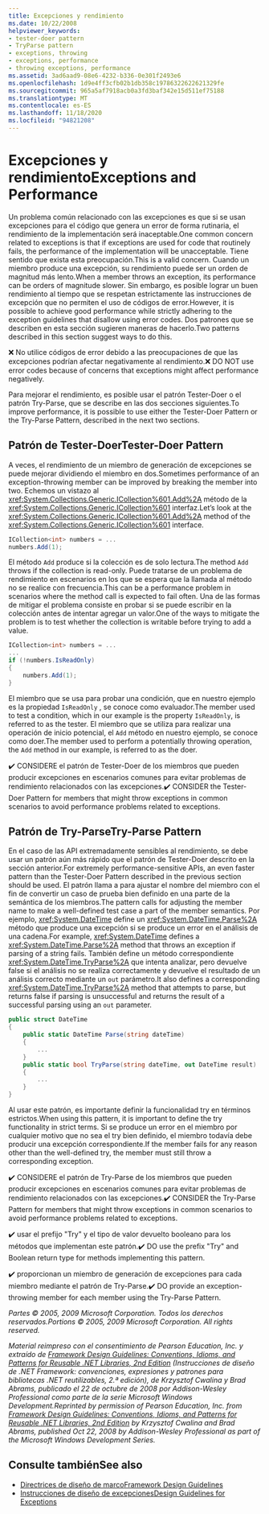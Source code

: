 ```yaml
---
title: Excepciones y rendimiento
ms.date: 10/22/2008
helpviewer_keywords:
- tester-doer pattern
- TryParse pattern
- exceptions, throwing
- exceptions, performance
- throwing exceptions, performance
ms.assetid: 3ad6aad9-08e6-4232-b336-0e301f2493e6
ms.openlocfilehash: 1d9e4ff3cfb02b1db358c19786322622621329fe
ms.sourcegitcommit: 965a5af7918acb0a3fd3baf342e15d511ef75188
ms.translationtype: MT
ms.contentlocale: es-ES
ms.lasthandoff: 11/18/2020
ms.locfileid: "94821208"
---
```

# <a name="exceptions-and-performance"></a><span data-ttu-id="bc8e3-102">Excepciones y rendimiento</span><span class="sxs-lookup"><span data-stu-id="bc8e3-102">Exceptions and Performance</span></span>
<span data-ttu-id="bc8e3-103">Un problema común relacionado con las excepciones es que si se usan excepciones para el código que genera un error de forma rutinaria, el rendimiento de la implementación será inaceptable.</span><span class="sxs-lookup"><span data-stu-id="bc8e3-103">One common concern related to exceptions is that if exceptions are used for code that routinely fails, the performance of the implementation will be unacceptable.</span></span> <span data-ttu-id="bc8e3-104">Tiene sentido que exista esta preocupación.</span><span class="sxs-lookup"><span data-stu-id="bc8e3-104">This is a valid concern.</span></span> <span data-ttu-id="bc8e3-105">Cuando un miembro produce una excepción, su rendimiento puede ser un orden de magnitud más lento.</span><span class="sxs-lookup"><span data-stu-id="bc8e3-105">When a member throws an exception, its performance can be orders of magnitude slower.</span></span> <span data-ttu-id="bc8e3-106">Sin embargo, es posible lograr un buen rendimiento al tiempo que se respetan estrictamente las instrucciones de excepción que no permiten el uso de códigos de error.</span><span class="sxs-lookup"><span data-stu-id="bc8e3-106">However, it is possible to achieve good performance while strictly adhering to the exception guidelines that disallow using error codes.</span></span> <span data-ttu-id="bc8e3-107">Dos patrones que se describen en esta sección sugieren maneras de hacerlo.</span><span class="sxs-lookup"><span data-stu-id="bc8e3-107">Two patterns described in this section suggest ways to do this.</span></span>

 <span data-ttu-id="bc8e3-108">❌ No utilice códigos de error debido a las preocupaciones de que las excepciones podrían afectar negativamente al rendimiento.</span><span class="sxs-lookup"><span data-stu-id="bc8e3-108">❌ DO NOT use error codes because of concerns that exceptions might affect performance negatively.</span></span>

 <span data-ttu-id="bc8e3-109">Para mejorar el rendimiento, es posible usar el patrón Tester-Doer o el patrón Try-Parse, que se describe en las dos secciones siguientes.</span><span class="sxs-lookup"><span data-stu-id="bc8e3-109">To improve performance, it is possible to use either the Tester-Doer Pattern or the Try-Parse Pattern, described in the next two sections.</span></span>

## <a name="tester-doer-pattern"></a><span data-ttu-id="bc8e3-110">Patrón de Tester-Doer</span><span class="sxs-lookup"><span data-stu-id="bc8e3-110">Tester-Doer Pattern</span></span>
 <span data-ttu-id="bc8e3-111">A veces, el rendimiento de un miembro de generación de excepciones se puede mejorar dividiendo el miembro en dos.</span><span class="sxs-lookup"><span data-stu-id="bc8e3-111">Sometimes performance of an exception-throwing member can be improved by breaking the member into two.</span></span> <span data-ttu-id="bc8e3-112">Echemos un vistazo al <xref:System.Collections.Generic.ICollection%601.Add%2A> método de la <xref:System.Collections.Generic.ICollection%601> interfaz.</span><span class="sxs-lookup"><span data-stu-id="bc8e3-112">Let’s look at the <xref:System.Collections.Generic.ICollection%601.Add%2A> method of the <xref:System.Collections.Generic.ICollection%601> interface.</span></span>

```csharp
ICollection<int> numbers = ...
numbers.Add(1);
```

 <span data-ttu-id="bc8e3-113">El método `Add` produce si la colección es de solo lectura.</span><span class="sxs-lookup"><span data-stu-id="bc8e3-113">The method `Add` throws if the collection is read-only.</span></span> <span data-ttu-id="bc8e3-114">Puede tratarse de un problema de rendimiento en escenarios en los que se espera que la llamada al método no se realice con frecuencia.</span><span class="sxs-lookup"><span data-stu-id="bc8e3-114">This can be a performance problem in scenarios where the method call is expected to fail often.</span></span> <span data-ttu-id="bc8e3-115">Una de las formas de mitigar el problema consiste en probar si se puede escribir en la colección antes de intentar agregar un valor.</span><span class="sxs-lookup"><span data-stu-id="bc8e3-115">One of the ways to mitigate the problem is to test whether the collection is writable before trying to add a value.</span></span>

```csharp
ICollection<int> numbers = ...
...
if (!numbers.IsReadOnly)
{
    numbers.Add(1);
}
```

 <span data-ttu-id="bc8e3-116">El miembro que se usa para probar una condición, que en nuestro ejemplo es la propiedad `IsReadOnly` , se conoce como evaluador.</span><span class="sxs-lookup"><span data-stu-id="bc8e3-116">The member used to test a condition, which in our example is the property `IsReadOnly`, is referred to as the tester.</span></span> <span data-ttu-id="bc8e3-117">El miembro que se utiliza para realizar una operación de inicio potencial, el `Add` método en nuestro ejemplo, se conoce como doer.</span><span class="sxs-lookup"><span data-stu-id="bc8e3-117">The member used to perform a potentially throwing operation, the `Add` method in our example, is referred to as the doer.</span></span>

 <span data-ttu-id="bc8e3-118">✔️ CONSIDERE el patrón de Tester-Doer de los miembros que pueden producir excepciones en escenarios comunes para evitar problemas de rendimiento relacionados con las excepciones.</span><span class="sxs-lookup"><span data-stu-id="bc8e3-118">✔️ CONSIDER the Tester-Doer Pattern for members that might throw exceptions in common scenarios to avoid performance problems related to exceptions.</span></span>

## <a name="try-parse-pattern"></a><span data-ttu-id="bc8e3-119">Patrón de Try-Parse</span><span class="sxs-lookup"><span data-stu-id="bc8e3-119">Try-Parse Pattern</span></span>
 <span data-ttu-id="bc8e3-120">En el caso de las API extremadamente sensibles al rendimiento, se debe usar un patrón aún más rápido que el patrón de Tester-Doer descrito en la sección anterior.</span><span class="sxs-lookup"><span data-stu-id="bc8e3-120">For extremely performance-sensitive APIs, an even faster pattern than the Tester-Doer Pattern described in the previous section should be used.</span></span> <span data-ttu-id="bc8e3-121">El patrón llama a para ajustar el nombre del miembro con el fin de convertir un caso de prueba bien definido en una parte de la semántica de los miembros.</span><span class="sxs-lookup"><span data-stu-id="bc8e3-121">The pattern calls for adjusting the member name to make a well-defined test case a part of the member semantics.</span></span> <span data-ttu-id="bc8e3-122">Por ejemplo, <xref:System.DateTime> define un <xref:System.DateTime.Parse%2A> método que produce una excepción si se produce un error en el análisis de una cadena.</span><span class="sxs-lookup"><span data-stu-id="bc8e3-122">For example, <xref:System.DateTime> defines a <xref:System.DateTime.Parse%2A> method that throws an exception if parsing of a string fails.</span></span> <span data-ttu-id="bc8e3-123">También define un método correspondiente <xref:System.DateTime.TryParse%2A> que intenta analizar, pero devuelve false si el análisis no se realiza correctamente y devuelve el resultado de un análisis correcto mediante un `out` parámetro.</span><span class="sxs-lookup"><span data-stu-id="bc8e3-123">It also defines a corresponding <xref:System.DateTime.TryParse%2A> method that attempts to parse, but returns false if parsing is unsuccessful and returns the result of a successful parsing using an `out` parameter.</span></span>

```csharp
public struct DateTime
{
    public static DateTime Parse(string dateTime)
    {
        ...
    }
    public static bool TryParse(string dateTime, out DateTime result)
    {
        ...
    }
}
```

 <span data-ttu-id="bc8e3-124">Al usar este patrón, es importante definir la funcionalidad try en términos estrictos.</span><span class="sxs-lookup"><span data-stu-id="bc8e3-124">When using this pattern, it is important to define the try functionality in strict terms.</span></span> <span data-ttu-id="bc8e3-125">Si se produce un error en el miembro por cualquier motivo que no sea el try bien definido, el miembro todavía debe producir una excepción correspondiente.</span><span class="sxs-lookup"><span data-stu-id="bc8e3-125">If the member fails for any reason other than the well-defined try, the member must still throw a corresponding exception.</span></span>

 <span data-ttu-id="bc8e3-126">✔️ CONSIDERE el patrón de Try-Parse de los miembros que pueden producir excepciones en escenarios comunes para evitar problemas de rendimiento relacionados con las excepciones.</span><span class="sxs-lookup"><span data-stu-id="bc8e3-126">✔️ CONSIDER the Try-Parse Pattern for members that might throw exceptions in common scenarios to avoid performance problems related to exceptions.</span></span>

 <span data-ttu-id="bc8e3-127">✔️ usar el prefijo "Try" y el tipo de valor devuelto booleano para los métodos que implementan este patrón.</span><span class="sxs-lookup"><span data-stu-id="bc8e3-127">✔️ DO use the prefix "Try" and Boolean return type for methods implementing this pattern.</span></span>

 <span data-ttu-id="bc8e3-128">✔️ proporcionan un miembro de generación de excepciones para cada miembro mediante el patrón de Try-Parse.</span><span class="sxs-lookup"><span data-stu-id="bc8e3-128">✔️ DO provide an exception-throwing member for each member using the Try-Parse Pattern.</span></span>

 <span data-ttu-id="bc8e3-129">*Partes © 2005, 2009 Microsoft Corporation. Todos los derechos reservados.*</span><span class="sxs-lookup"><span data-stu-id="bc8e3-129">*Portions © 2005, 2009 Microsoft Corporation. All rights reserved.*</span></span>

 <span data-ttu-id="bc8e3-130">*Material reimpreso con el consentimiento de Pearson Education, Inc. y extraído de [Framework Design Guidelines: Conventions, Idioms, and Patterns for Reusable .NET Libraries, 2nd Edition](https://www.informit.com/store/framework-design-guidelines-conventions-idioms-and-9780321545619) (Instrucciones de diseño de .NET Framework: convenciones, expresiones y patrones para bibliotecas .NET reutilizables, 2.ª edición), de Krzysztof Cwalina y Brad Abrams, publicado el 22 de octubre de 2008 por Addison-Wesley Professional como parte de la serie Microsoft Windows Development.*</span><span class="sxs-lookup"><span data-stu-id="bc8e3-130">*Reprinted by permission of Pearson Education, Inc. from [Framework Design Guidelines: Conventions, Idioms, and Patterns for Reusable .NET Libraries, 2nd Edition](https://www.informit.com/store/framework-design-guidelines-conventions-idioms-and-9780321545619) by Krzysztof Cwalina and Brad Abrams, published Oct 22, 2008 by Addison-Wesley Professional as part of the Microsoft Windows Development Series.*</span></span>

## <a name="see-also"></a><span data-ttu-id="bc8e3-131">Consulte también</span><span class="sxs-lookup"><span data-stu-id="bc8e3-131">See also</span></span>

- [<span data-ttu-id="bc8e3-132">Directrices de diseño de marco</span><span class="sxs-lookup"><span data-stu-id="bc8e3-132">Framework Design Guidelines</span></span>](index.md)
- [<span data-ttu-id="bc8e3-133">Instrucciones de diseño de excepciones</span><span class="sxs-lookup"><span data-stu-id="bc8e3-133">Design Guidelines for Exceptions</span></span>](exceptions.md)
